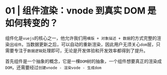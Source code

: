 # 01 | 组件渲染：vnode 到真实 DOM 是如何转变的？

组件化是`vuejs`的核心之一，他允许我们用`模版 + 对象描述 + 数据`的方式完整的渲染出`组件`。当数据更新之后，可以自动的重新渲染，因此用户无须关心`dom`层，只需要专注于`数据逻辑`处理即可，无论是开发体验和开发效率都得到了提升。

首先组件是一个抽象的概念，它是一棵`DOM`树的抽象，一个组件想要真正的渲染成`DOM`，还需要经过`创建vnode - 渲染vode - 生成dom`
